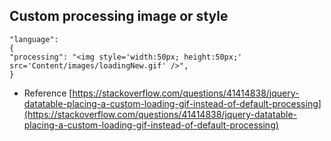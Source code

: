 ## Custom processing image or style
```
"language": 
{          
"processing": "<img style='width:50px; height:50px;' src='Content/images/loadingNew.gif' />",
}
```
- Reference [https://stackoverflow.com/questions/41414838/jquery-datatable-placing-a-custom-loading-gif-instead-of-default-processing](https://stackoverflow.com/questions/41414838/jquery-datatable-placing-a-custom-loading-gif-instead-of-default-processing)
